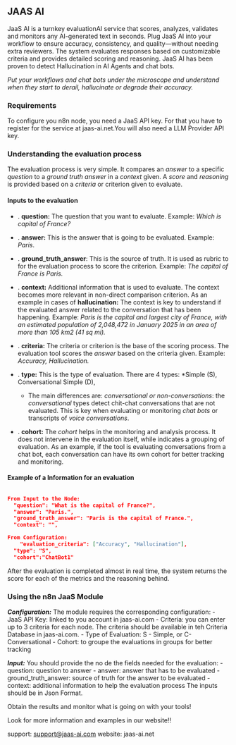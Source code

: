 ## JAAS AI 

JaaS AI is a turnkey evaluationAI service that scores, analyzes, validates and monitors any AI-generated text in seconds. Plug JaaS AI into your workflow to ensure accuracy, consistency, and quality—without needing extra reviewers. The system evaluates responses based on customizable criteria and provides detailed scoring and reasoning.
JaaS AI has been proven to detect Hallucination in AI Agents and chat bots.

*Put your workflows and chat bots under the microscope and understand when they start to derail, hallucinate or degrade their accuracy.*

### Requirements

To configure you n8n node, you need a JaaS API key. For that you have to register for the service at jaas-ai.net.You will also need a LLM Provider API key.


### Understanding the evaluation process

The evaluation process is very simple. It compares an *answer* to a specific *question* to a *ground truth answer* in a *context* given. A *score* and *reasoning* is provided based on a *criteria* or criterion given to evaluate.

#### Inputs to the evaluation
- . **question:** The question that you want to evaluate. Example: *Which is capital of France?*

- . **answer:** This is the answer that is going to be evaluated. Example: *Paris*.

- . **ground_truth_answer**: This is the source of truth. It is used as rubric to for the evaluation process to score the criterion. Example: *The capital of France is Paris.*

- . **context:** Additional information that is used to evaluate. The context becomes more relevant in non-direct comparison criterion. As an example in cases of **hallucination:** The context is key to understand if the evaluated answer related to the conversation that has been happening. Example: *Paris is the capital and largest city of France, with an estimated population of 2,048,472 in January 2025 in an area of more than 105 km2 (41 sq mi).*

- . **criteria:** The criteria or criterion is the base of the scoring process. The evaluation tool scores the *answer* based on the criteria given. Example: *Accuracy, Hallucination.*

- . **type:** This is the type of evaluation. There are 4 types: *Simple (S), Conversational Simple (D),
  -  The main differences are: *conversational or non-conversations*: the *conversational* types detect chit-chat conversations that are not evaluated. This is key when evaluating or monitoring *chat bots* or transcripts of *voice conversations*.  

- . **cohort:** The *cohort* helps in the monitoring and analysis process. It does not intervene in the evaluation itself, while indicates a grouping of evaluation. As an example, if the tool is evaluating conversations from a chat bot, each conversation can have its own cohort for better tracking and monitoring.


#### Example of a Information for an evaluation
```json

From Input to the Node:	
  "question": "What is the capital of France?",
  "answer": "Paris.",
  "ground_truth_answer": "Paris is the capital of France.",
  "context": "",

From Configuration:
	"evaluation_criteria": ["Accuracy", "Hallucination"],
  "type": "S",
  "cohort":"ChatBot1"

```
After the evaluation is completed almost in real time, the system returns the score for each of the metrics and the reasoning behind.


### Using the n8n JaaS Module

***Configuration:*** The module requires the corresponding configuration:
	- JaaS API Key: linked to you account in jaas-ai.com
	- Criteria: you can enter up to 3 criteria for each node. The criteria should be available in teh Criteria Database in jaas-ai.com.
	- Type of Evaluation: S - Simple, or C- Conversational
	- Cohort: to groupe the evaluations in groups for better tracking
  
***Input:*** You should provide the no de the fields needed for the evaluation:
	- question: question to answer
	- answer: answer that has to be evaluated
	- ground_truth_answer: source of truth for the answer to be evaluated
	- context: additional information to help the evaluation process
The inputs should be in Json Format.

Obtain the results and monitor what is going on with your tools!

Look for more information and examples in our website!!

support: support@jaas-ai.com
website: jaas-ai.net
